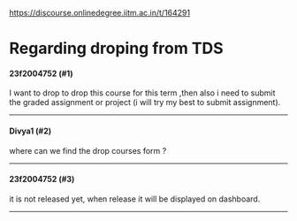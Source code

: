 https://discourse.onlinedegree.iitm.ac.in/t/164291

<html><head><meta charset='utf-8'><title>Regarding droping from TDS</title></head><body>
<h1>Regarding droping from TDS</h1>
<h4>23f2004752 (#1)</h4>
<p>I want to drop to drop this course for this term ,then also i need to submit the graded assignment or project (i will try my best to submit assignment).</p><hr>

<h4>Divya1 (#2)</h4>
<p>where can we find the    drop courses form ?</p><hr>

<h4>23f2004752 (#3)</h4>
<p>it is not released yet, when release it will be displayed on dashboard.</p><hr>

</body></html>